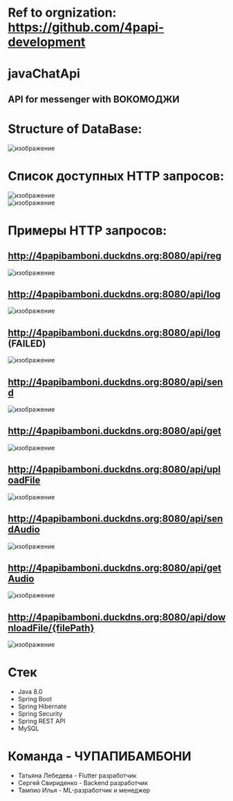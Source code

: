 # Ref to orgnization: https://github.com/4papi-development
# javaChatApi
## API for messenger with ВОКОМОДЖИ
# Structure of DataBase:  
![изображение](https://user-images.githubusercontent.com/99546572/193435092-f8c37e19-0198-4a44-970c-a30ad3a3c766.png)  
# Список доступных HTTP запросов:  
![изображение](https://user-images.githubusercontent.com/99546572/193434175-76ab1366-ef37-4357-a7a9-3a14abb67456.png)  
![изображение](https://user-images.githubusercontent.com/99546572/193434188-0334aaf0-2834-420f-902f-a73de3f30910.png)  
# Примеры HTTP запросов:  
## http://4papibamboni.duckdns.org:8080/api/reg  
![изображение](https://user-images.githubusercontent.com/99546572/193434297-feb5b413-24de-4c93-8356-38712d3373cb.png) 
## http://4papibamboni.duckdns.org:8080/api/log  
![изображение](https://user-images.githubusercontent.com/99546572/193434465-5b955681-8f65-4400-81bc-bef1ebf21753.png)  
## http://4papibamboni.duckdns.org:8080/api/log (FAILED)  
![изображение](https://user-images.githubusercontent.com/99546572/193434475-32217139-44af-4d9b-b2f1-bf3e335cae30.png)  
## http://4papibamboni.duckdns.org:8080/api/send  
![изображение](https://user-images.githubusercontent.com/99546572/193434571-9f8d2f20-7105-475b-ac1f-7a3971222609.png)  
## http://4papibamboni.duckdns.org:8080/api/get  
![изображение](https://user-images.githubusercontent.com/99546572/193434606-54b9103a-3297-4678-9672-ae1c5644f7b8.png)  
## http://4papibamboni.duckdns.org:8080/api/uploadFile  
![изображение](https://user-images.githubusercontent.com/99546572/193434645-9296663d-17b7-4baa-8f77-292e087c8b01.png)  
## http://4papibamboni.duckdns.org:8080/api/sendAudio  
![изображение](https://user-images.githubusercontent.com/99546572/193434681-09691a12-ff0f-44c6-99eb-0224504df45b.png)  
## http://4papibamboni.duckdns.org:8080/api/getAudio  
![изображение](https://user-images.githubusercontent.com/99546572/193434704-c356de59-8882-4b3d-a1e4-f3cb79328ea9.png)  
## http://4papibamboni.duckdns.org:8080/api/downloadFile/{filePath}  
![изображение](https://user-images.githubusercontent.com/99546572/193434770-87f43ed6-3d7e-4801-aae9-b7f387bbd322.png)  
# Стек
- Java 8.0
- Spring Boot
- Spring Hibernate
- Spring Security
- Spring REST API
- MySQL
# Команда - ЧУПАПИБАМБОНИ
- Татьяна Лебедева - Flutter разработчик
- Сергей Свириденко - Backend разработчик
- Тампио Илья - ML-разработчик и менеджер




